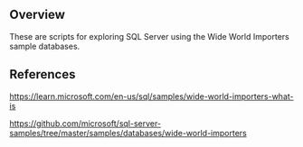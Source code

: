 ## Overview

These are scripts for exploring SQL Server using the Wide World Importers sample databases.

## References

https://learn.microsoft.com/en-us/sql/samples/wide-world-importers-what-is

https://github.com/microsoft/sql-server-samples/tree/master/samples/databases/wide-world-importers
